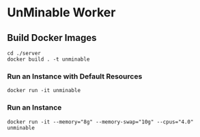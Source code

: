# UnMinable Worker

## Build Docker Images

```
cd ./server
docker build . -t unminable
```

### Run an Instance with Default Resources

`docker run -it unminable`

### Run an Instance

`docker run -it --memory="8g" --memory-swap="10g" --cpus="4.0" unminable`
